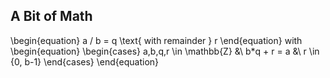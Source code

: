 ##  A Bit of Math

\begin{equation}
a / b = q \text{ with remainder } r 
\end{equation}
with
\begin{equation}
\begin{cases}
a,b,q,r \in \mathbb{Z} &\\
b*q + r = a &\\
r \in {0, b-1} 
\end{cases}
\end{equation}
